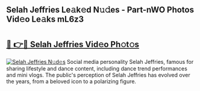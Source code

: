 ## Selah Jeffries Le𝚊k𝚎d N𝚞𝚍es - Part-nWO Photos Vid𝚎o Le𝚊ks mL6z3

# <h2><a href="http://fbco49.evod.top/?m=Selah+Jeffries">🔗 👉🔴 Selah Jeffries Vid𝚎o Ph𝚘t𝚘s</a></h2>

[![Selah Jeffries N𝚞d𝚎s](https://i.imgur.com/8V9OHl7.gif)](http://fbco49.evod.top/?m=Selah+Jeffries)
Social media personality Selah Jeffries, famous for sharing lifestyle and dance content, including dance trend performances and mini vlogs. The public's perception of Selah Jeffries has evolved over the years, from a beloved icon to a polarizing figure. 
